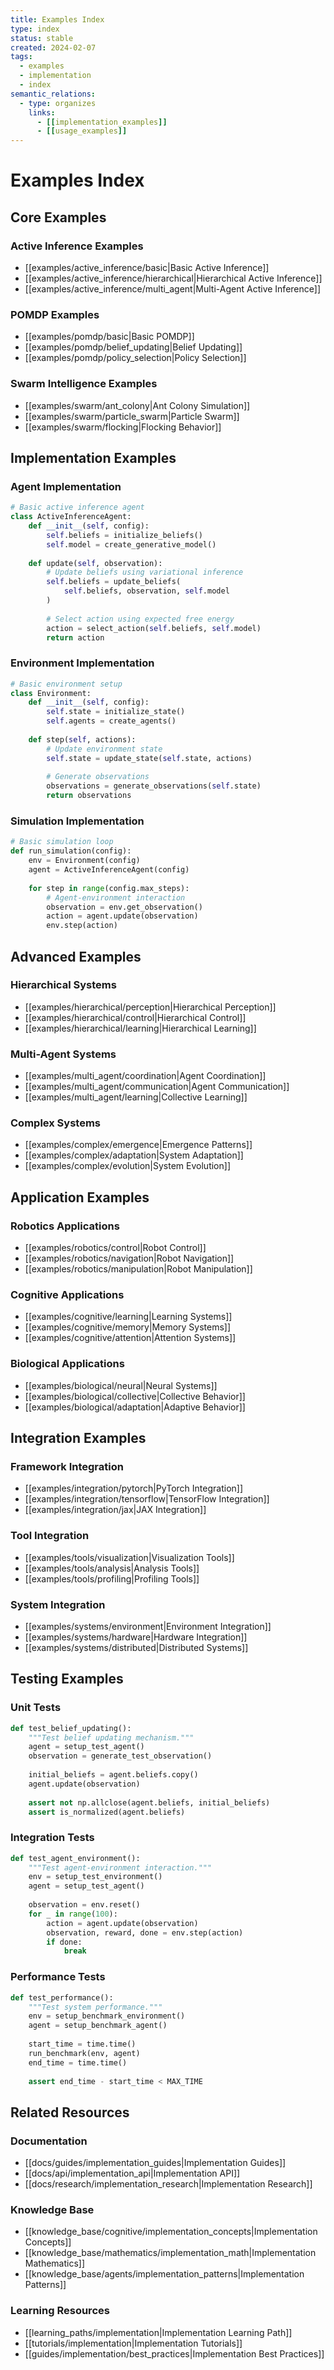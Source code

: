 ```yaml
---
title: Examples Index
type: index
status: stable
created: 2024-02-07
tags:
  - examples
  - implementation
  - index
semantic_relations:
  - type: organizes
    links:
      - [[implementation_examples]]
      - [[usage_examples]]
---
```


# Examples Index

## Core Examples

### Active Inference Examples
- [[examples/active_inference/basic|Basic Active Inference]]
- [[examples/active_inference/hierarchical|Hierarchical Active Inference]]
- [[examples/active_inference/multi_agent|Multi-Agent Active Inference]]

### POMDP Examples
- [[examples/pomdp/basic|Basic POMDP]]
- [[examples/pomdp/belief_updating|Belief Updating]]
- [[examples/pomdp/policy_selection|Policy Selection]]

### Swarm Intelligence Examples
- [[examples/swarm/ant_colony|Ant Colony Simulation]]
- [[examples/swarm/particle_swarm|Particle Swarm]]
- [[examples/swarm/flocking|Flocking Behavior]]

## Implementation Examples

### Agent Implementation
```python
# Basic active inference agent
class ActiveInferenceAgent:
    def __init__(self, config):
        self.beliefs = initialize_beliefs()
        self.model = create_generative_model()
        
    def update(self, observation):
        # Update beliefs using variational inference
        self.beliefs = update_beliefs(
            self.beliefs, observation, self.model
        )
        
        # Select action using expected free energy
        action = select_action(self.beliefs, self.model)
        return action
```

### Environment Implementation
```python
# Basic environment setup
class Environment:
    def __init__(self, config):
        self.state = initialize_state()
        self.agents = create_agents()
        
    def step(self, actions):
        # Update environment state
        self.state = update_state(self.state, actions)
        
        # Generate observations
        observations = generate_observations(self.state)
        return observations
```

### Simulation Implementation
```python
# Basic simulation loop
def run_simulation(config):
    env = Environment(config)
    agent = ActiveInferenceAgent(config)
    
    for step in range(config.max_steps):
        # Agent-environment interaction
        observation = env.get_observation()
        action = agent.update(observation)
        env.step(action)
```

## Advanced Examples

### Hierarchical Systems
- [[examples/hierarchical/perception|Hierarchical Perception]]
- [[examples/hierarchical/control|Hierarchical Control]]
- [[examples/hierarchical/learning|Hierarchical Learning]]

### Multi-Agent Systems
- [[examples/multi_agent/coordination|Agent Coordination]]
- [[examples/multi_agent/communication|Agent Communication]]
- [[examples/multi_agent/learning|Collective Learning]]

### Complex Systems
- [[examples/complex/emergence|Emergence Patterns]]
- [[examples/complex/adaptation|System Adaptation]]
- [[examples/complex/evolution|System Evolution]]

## Application Examples

### Robotics Applications
- [[examples/robotics/control|Robot Control]]
- [[examples/robotics/navigation|Robot Navigation]]
- [[examples/robotics/manipulation|Robot Manipulation]]

### Cognitive Applications
- [[examples/cognitive/learning|Learning Systems]]
- [[examples/cognitive/memory|Memory Systems]]
- [[examples/cognitive/attention|Attention Systems]]

### Biological Applications
- [[examples/biological/neural|Neural Systems]]
- [[examples/biological/collective|Collective Behavior]]
- [[examples/biological/adaptation|Adaptive Behavior]]

## Integration Examples

### Framework Integration
- [[examples/integration/pytorch|PyTorch Integration]]
- [[examples/integration/tensorflow|TensorFlow Integration]]
- [[examples/integration/jax|JAX Integration]]

### Tool Integration
- [[examples/tools/visualization|Visualization Tools]]
- [[examples/tools/analysis|Analysis Tools]]
- [[examples/tools/profiling|Profiling Tools]]

### System Integration
- [[examples/systems/environment|Environment Integration]]
- [[examples/systems/hardware|Hardware Integration]]
- [[examples/systems/distributed|Distributed Systems]]

## Testing Examples

### Unit Tests
```python
def test_belief_updating():
    """Test belief updating mechanism."""
    agent = setup_test_agent()
    observation = generate_test_observation()
    
    initial_beliefs = agent.beliefs.copy()
    agent.update(observation)
    
    assert not np.allclose(agent.beliefs, initial_beliefs)
    assert is_normalized(agent.beliefs)
```

### Integration Tests
```python
def test_agent_environment():
    """Test agent-environment interaction."""
    env = setup_test_environment()
    agent = setup_test_agent()
    
    observation = env.reset()
    for _ in range(100):
        action = agent.update(observation)
        observation, reward, done = env.step(action)
        if done:
            break
```

### Performance Tests
```python
def test_performance():
    """Test system performance."""
    env = setup_benchmark_environment()
    agent = setup_benchmark_agent()
    
    start_time = time.time()
    run_benchmark(env, agent)
    end_time = time.time()
    
    assert end_time - start_time < MAX_TIME
```

## Related Resources

### Documentation
- [[docs/guides/implementation_guides|Implementation Guides]]
- [[docs/api/implementation_api|Implementation API]]
- [[docs/research/implementation_research|Implementation Research]]

### Knowledge Base
- [[knowledge_base/cognitive/implementation_concepts|Implementation Concepts]]
- [[knowledge_base/mathematics/implementation_math|Implementation Mathematics]]
- [[knowledge_base/agents/implementation_patterns|Implementation Patterns]]

### Learning Resources
- [[learning_paths/implementation|Implementation Learning Path]]
- [[tutorials/implementation|Implementation Tutorials]]
- [[guides/implementation/best_practices|Implementation Best Practices]] 